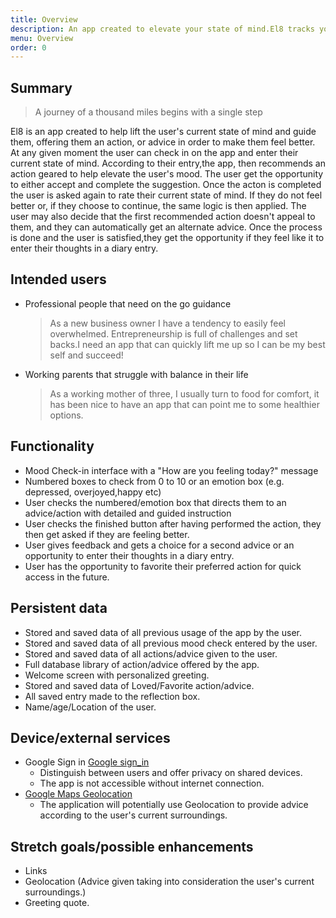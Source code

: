 ```yaml
---
title: Overview
description: An app created to elevate your state of mind.El8 tracks your mood and offers you concrete advice to help you feel better, one step at a time.
menu: Overview
order: 0
---
```


## Summary

> A journey of a thousand miles begins with a single step

El8 is an app created to help lift the user's current state of mind and guide them, offering them an action, or advice in order to make them feel better.
At any given moment the user can check in on the app and enter their current state of mind. According to their entry,the app, then recommends an action geared to help elevate the user's mood.
The user get the opportunity to either accept and complete the suggestion. Once the acton is completed the user is asked again to rate their current state of mind. If they do not feel better or, if they choose to continue, the same logic is then applied.
The user may also decide that the first recommended action doesn't appeal to them, and they can automatically get an alternate advice.
Once the process is done and the user is satisfied,they get the opportunity if they feel like it to enter their thoughts in a diary entry.
## Intended users

- Professional people that need on the go guidance
  > As a new business owner I have a tendency to easily feel overwhelmed. Entrepreneurship is full of challenges and set backs.I need an app that can quickly lift me up so I can be my best self and succeed! 
- Working parents that struggle with balance in their life
  > As a working mother of three, I usually turn to food for comfort, it has been nice to have an app that can point me to some healthier options. 
 
## Functionality

- Mood Check-in interface with a "How are you feeling today?" message
- Numbered boxes to check from 0 to 10 or an emotion box (e.g. depressed, overjoyed,happy etc)
- User checks the numbered/emotion box that directs them to an advice/action with detailed and guided instruction
- User checks the finished button after having performed the action, they then get asked if they are feeling better.
- User gives feedback and gets a choice for a second advice or an opportunity to enter their thoughts in a diary entry.
- User has the opportunity to favorite their preferred action for quick access in the future.

## Persistent data

- Stored and saved data of all previous usage of the app by the user.
- Stored and saved data of all previous mood check entered by the user.
- Stored and saved data of all actions/advice given to the user.
- Full database library of action/advice offered by the app.
- Welcome screen with personalized greeting.
- Stored and saved data of Loved/Favorite action/advice.
- All saved entry made to the reflection box.
- Name/age/Location of the user.


## Device/external services

- Google Sign in
  [Google sign_in](https://developers.google.com/identity/sign-in/android/start-integrating)
  - Distinguish between users and offer privacy on shared devices.
  - The app is not accessible without internet connection.
- [Google Maps Geolocation](https://developers.google.com/maps/documentation/geolocation/overview)
  - The application will potentially use Geolocation to provide advice according to the user's current surroundings.
  
## Stretch goals/possible enhancements 

- Links
- Geolocation (Advice given taking into consideration the user's current surroundings.)
- Greeting quote.
